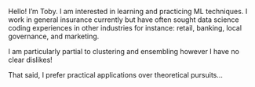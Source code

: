 Hello! I’m Toby. I am interested in learning and practicing ML techniques. I work in general insurance currently but have often sought data science coding experiences in other industries for instance: retail, banking, local governance, and marketing. 

I am particularly partial to clustering and ensembling however I have no clear dislikes!

That said, I prefer practical applications over theoretical pursuits...

<!---
TobyMaskell16/TobyMaskell16 is a ✨ special ✨ repository because its `README.md` (this file) appears on your GitHub profile.
You can click the Preview link to take a look at your changes.
--->
